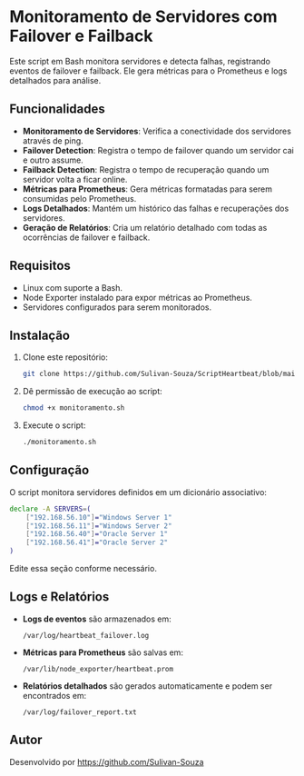 # Monitoramento de Servidores com Failover e Failback

Este script em Bash monitora servidores e detecta falhas, registrando eventos de failover e failback. Ele gera métricas para o Prometheus e logs detalhados para análise.

## Funcionalidades
- **Monitoramento de Servidores**: Verifica a conectividade dos servidores através de ping.
- **Failover Detection**: Registra o tempo de failover quando um servidor cai e outro assume.
- **Failback Detection**: Registra o tempo de recuperação quando um servidor volta a ficar online.
- **Métricas para Prometheus**: Gera métricas formatadas para serem consumidas pelo Prometheus.
- **Logs Detalhados**: Mantém um histórico das falhas e recuperações dos servidores.
- **Geração de Relatórios**: Cria um relatório detalhado com todas as ocorrências de failover e failback.

## Requisitos
- Linux com suporte a Bash.
- Node Exporter instalado para expor métricas ao Prometheus.
- Servidores configurados para serem monitorados.

## Instalação
1. Clone este repositório:
   ```bash
   git clone https://github.com/Sulivan-Souza/ScriptHeartbeat/blob/main/heartbeat.sh
   ```
2. Dê permissão de execução ao script:
   ```bash
   chmod +x monitoramento.sh
   ```
3. Execute o script:
   ```bash
   ./monitoramento.sh
   ```

## Configuração
O script monitora servidores definidos em um dicionário associativo:
```bash
declare -A SERVERS=(
    ["192.168.56.10"]="Windows Server 1"
    ["192.168.56.11"]="Windows Server 2"
    ["192.168.56.40"]="Oracle Server 1"
    ["192.168.56.41"]="Oracle Server 2"
)
```
Edite essa seção conforme necessário.

## Logs e Relatórios
- **Logs de eventos** são armazenados em:
  ```
  /var/log/heartbeat_failover.log
  ```
- **Métricas para Prometheus** são salvas em:
  ```
  /var/lib/node_exporter/heartbeat.prom
  ```
- **Relatórios detalhados** são gerados automaticamente e podem ser encontrados em:
  ```
  /var/log/failover_report.txt
  ```

## Autor
Desenvolvido por https://github.com/Sulivan-Souza



